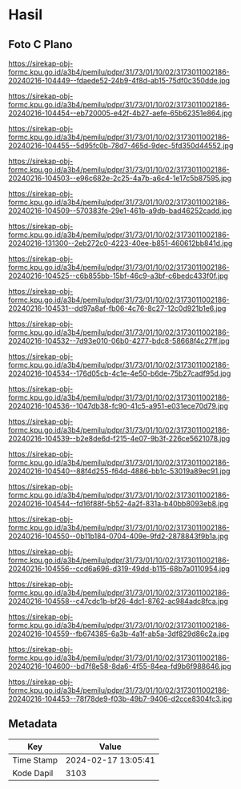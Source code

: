 # Hasil

## Foto C Plano

https://sirekap-obj-formc.kpu.go.id/a3b4/pemilu/pdpr/31/73/01/10/02/3173011002186-20240216-104449--fdaede52-24b9-4f8d-ab15-75df0c350dde.jpg

https://sirekap-obj-formc.kpu.go.id/a3b4/pemilu/pdpr/31/73/01/10/02/3173011002186-20240216-104454--eb720005-e42f-4b27-aefe-65b62351e864.jpg

https://sirekap-obj-formc.kpu.go.id/a3b4/pemilu/pdpr/31/73/01/10/02/3173011002186-20240216-104455--5d95fc0b-78d7-465d-9dec-5fd350d44552.jpg

https://sirekap-obj-formc.kpu.go.id/a3b4/pemilu/pdpr/31/73/01/10/02/3173011002186-20240216-104503--e96c682e-2c25-4a7b-a6c4-1e17c5b87595.jpg

https://sirekap-obj-formc.kpu.go.id/a3b4/pemilu/pdpr/31/73/01/10/02/3173011002186-20240216-104509--570383fe-29e1-461b-a9db-bad46252cadd.jpg

https://sirekap-obj-formc.kpu.go.id/a3b4/pemilu/pdpr/31/73/01/10/02/3173011002186-20240216-131300--2eb272c0-4223-40ee-b851-460612bb841d.jpg

https://sirekap-obj-formc.kpu.go.id/a3b4/pemilu/pdpr/31/73/01/10/02/3173011002186-20240216-104525--c6b855bb-15bf-46c9-a3bf-c6bedc433f0f.jpg

https://sirekap-obj-formc.kpu.go.id/a3b4/pemilu/pdpr/31/73/01/10/02/3173011002186-20240216-104531--dd97a8af-fb06-4c76-8c27-12c0d921b1e6.jpg

https://sirekap-obj-formc.kpu.go.id/a3b4/pemilu/pdpr/31/73/01/10/02/3173011002186-20240216-104532--7d93e010-06b0-4277-bdc8-58668f4c27ff.jpg

https://sirekap-obj-formc.kpu.go.id/a3b4/pemilu/pdpr/31/73/01/10/02/3173011002186-20240216-104534--176d05cb-4c1e-4e50-b6de-75b27cadf95d.jpg

https://sirekap-obj-formc.kpu.go.id/a3b4/pemilu/pdpr/31/73/01/10/02/3173011002186-20240216-104536--1047db38-fc90-41c5-a951-e031ece70d79.jpg

https://sirekap-obj-formc.kpu.go.id/a3b4/pemilu/pdpr/31/73/01/10/02/3173011002186-20240216-104539--b2e8de6d-f215-4e07-9b3f-226ce5621078.jpg

https://sirekap-obj-formc.kpu.go.id/a3b4/pemilu/pdpr/31/73/01/10/02/3173011002186-20240216-104540--88f4d255-f64d-4886-bb1c-53019a89ec91.jpg

https://sirekap-obj-formc.kpu.go.id/a3b4/pemilu/pdpr/31/73/01/10/02/3173011002186-20240216-104544--fd16f88f-5b52-4a2f-831a-b40bb8093eb8.jpg

https://sirekap-obj-formc.kpu.go.id/a3b4/pemilu/pdpr/31/73/01/10/02/3173011002186-20240216-104550--0b11b184-0704-409e-9fd2-2878843f9b1a.jpg

https://sirekap-obj-formc.kpu.go.id/a3b4/pemilu/pdpr/31/73/01/10/02/3173011002186-20240216-104556--ccd6a696-d319-49dd-b115-68b7a0110954.jpg

https://sirekap-obj-formc.kpu.go.id/a3b4/pemilu/pdpr/31/73/01/10/02/3173011002186-20240216-104558--c47cdc1b-bf26-4dc1-8762-ac984adc8fca.jpg

https://sirekap-obj-formc.kpu.go.id/a3b4/pemilu/pdpr/31/73/01/10/02/3173011002186-20240216-104559--fb674385-6a3b-4a1f-ab5a-3df829d86c2a.jpg

https://sirekap-obj-formc.kpu.go.id/a3b4/pemilu/pdpr/31/73/01/10/02/3173011002186-20240216-104600--bd7f8e58-8da6-4f55-84ea-fd9b6f988646.jpg

https://sirekap-obj-formc.kpu.go.id/a3b4/pemilu/pdpr/31/73/01/10/02/3173011002186-20240216-104453--78f78de9-f03b-49b7-9406-d2cce8304fc3.jpg


## Metadata

| Key        | Value               |
| ---------- | ------------------- |
| Time Stamp | 2024-02-17 13:05:41 |
| Kode Dapil | 3103                |



